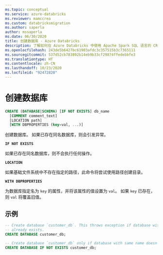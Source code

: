 ```yaml
---
ms.topic: conceptual
ms.service: azure-databricks
ms.reviewer: mamccrea
ms.custom: databricksmigration
ms.author: saperla
author: mssaperla
ms.date: 06/30/2020
title: 创建数据库 - Azure Databricks
description: 了解如何在 Azure Databricks 中使用 Apache Spark SQL 语言的 CREATE DATABASE 和 CREATE SCHEMA 语法。
ms.openlocfilehash: 243de5b6427bc61903afdc3c357515b3c7365111
ms.sourcegitcommit: 537d52cb783892b14eb9b33cf29874ffedebbfe3
ms.translationtype: HT
ms.contentlocale: zh-CN
ms.lasthandoff: 10/23/2020
ms.locfileid: "92472820"
---
```

# <a name="create-database"></a>创建数据库

```sql
CREATE (DATABASE|SCHEMA) [IF NOT EXISTS] db_name
  [COMMENT comment_text]
  [LOCATION path]
  [WITH DBPROPERTIES (key=val, ...)]
```

创建数据库。 如果已存在同名数据库，则会引发异常。

**`IF NOT EXISTS`**

如果已存在同名数据库，则不会执行任何操作。

**`LOCATION`**

如果基础文件系统中不存在指定的路径，此命令将尝试使用路径创建目录。

**`WITH DBPROPERTIES`**

为数据库指定名为 `key` 的属性，并将该属性的值设置为 `val`。 如果 `key` 已存在，则 `val` 将覆盖旧值。

## <a name="examples"></a>示例

```sql
-- Create database `customer_db`. This throws exception if database with name customer_db
-- already exists.
CREATE DATABASE customer_db;

-- Create database `customer_db` only if database with same name doesn't exist.
CREATE DATABASE IF NOT EXISTS customer_db;
```